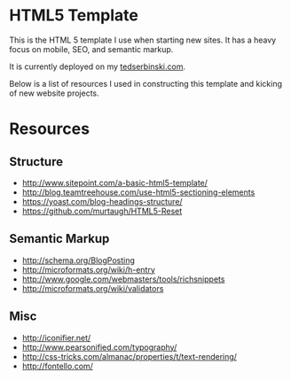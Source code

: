 # HTML5 Template

This is the HTML 5 template I use when starting new sites. It has a heavy focus on mobile, SEO, and semantic markup.

It is currently deployed on my [tedserbinski.com](http://tedserbinski.com).

Below is a list of resources I used in constructing this template and kicking of new website projects.

# Resources

## Structure
* http://www.sitepoint.com/a-basic-html5-template/
* http://blog.teamtreehouse.com/use-html5-sectioning-elements
* https://yoast.com/blog-headings-structure/
* https://github.com/murtaugh/HTML5-Reset

## Semantic Markup
* http://schema.org/BlogPosting
* http://microformats.org/wiki/h-entry
* http://www.google.com/webmasters/tools/richsnippets
* http://microformats.org/wiki/validators

## Misc
* http://iconifier.net/
* http://www.pearsonified.com/typography/
* http://css-tricks.com/almanac/properties/t/text-rendering/
* http://fontello.com/

